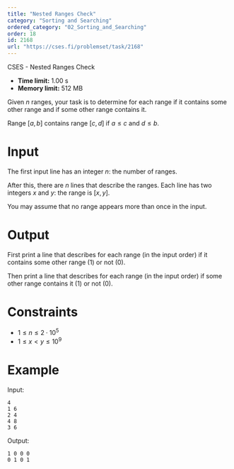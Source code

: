 ```yaml
---
title: "Nested Ranges Check"
category: "Sorting and Searching"
ordered_category: "02_Sorting_and_Searching"
order: 18
id: 2168
url: "https://cses.fi/problemset/task/2168"
---
```


CSES - Nested Ranges Check

  * **Time limit:** 1.00 s
  * **Memory limit:** 512 MB

Given $n$ ranges, your task is to determine for each range if it contains some
other range and if some other range contains it.

Range $[a,b]$ contains range $[c,d]$ if $a \le c$ and $d \le b$.

# Input

The first input line has an integer $n$: the number of ranges.

After this, there are $n$ lines that describe the ranges. Each line has two
integers $x$ and $y$: the range is $[x,y]$.

You may assume that no range appears more than once in the input.

# Output

First print a line that describes for each range (in the input order) if it
contains some other range (1) or not (0).

Then print a line that describes for each range (in the input order) if some
other range contains it (1) or not (0).

# Constraints

  * $1 \le n \le 2 \cdot 10^5$
  * $1 \le x < y \le 10^9$

# Example

Input:

    
    
    4
    1 6
    2 4
    4 8
    3 6
    

Output:

    
    
    1 0 0 0
    0 1 0 1
    

